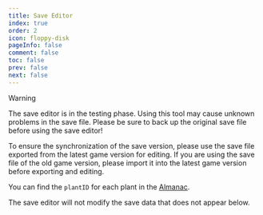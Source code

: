 ```yaml
---
title: Save Editor
index: true
order: 2
icon: floppy-disk
pageInfo: false
comment: false
toc: false
prev: false
next: false
---
```


<script setup>
    import Editor from '@source/components/save-editor/App.vue';
    import { provide } from 'vue';
    import { onMounted } from 'vue';
    provide("i18nLanguage",'en');

    onMounted(() => {
        (window.adsbygoogle = window.adsbygoogle || []).push({});
    })
</script>

> [!warning]
> The save editor is in the testing phase. Using this tool may cause unknown problems in the save file. Please be sure to back up the original save file before using the save editor!
>
> To ensure the synchronization of the save version, please use the save file exported from the latest game version for editing. If you are using the save file of the old game version, please import it into the latest game version before exporting and editing.
>
> You can find the `plantID` for each plant in the [Almanac](../almanac/).
>
> The save editor will not modify the save data that does not appear below.

<ins class="adsbygoogle"
     style="display:block"
     data-ad-client="ca-pub-2336226859954206"
     data-ad-slot="6758794743"
     data-ad-format="auto"
     data-full-width-responsive="true">
</ins>

<Editor />
